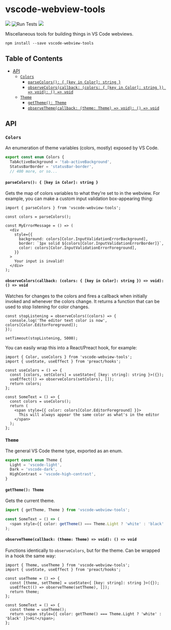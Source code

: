 # vscode-webview-tools

[![](https://badgen.net/bundlephobia/minzip/vscode-webview-tools)](https://bundlephobia.com/result?p=vscode-webview-tools) ![Run Tests](https://github.com/connor4312/vscode-webview-tools/workflows/Run%20Tests/badge.svg) ![](https://img.shields.io/badge/dependencies-none-green)

Miscellaneous tools for building things in VS Code webviews.

```
npm install --save vscode-webview-tools
```

## Table of Contents

- [API](#api)
  - [`Colors`](#colors)
    - [`parseColors(): { [key in Color]: string }`](#parsecolors--key-in-color-string-)
    - [`observeColors(callback: (colors: { [key in Color]: string }) => void): () => void`](#observecolorscallback-colors--key-in-color-string---void---void)
  - [`Theme`](#theme)
    - [`getTheme(): Theme`](#gettheme-theme)
    - [`observeTheme(callback: (theme: Theme) => void): () => void`](#observethemecallback-theme-theme--void---void)

## API

### `Colors`

An enumeration of theme variables (colors, mostly) exposed by VS Code.

```ts
export const enum Colors {
  TabActiveBackground = 'tab-activeBackground',
  StatusBarBorder = 'statusBar-border',
  // 400 more, or so...
```

#### `parseColors(): { [key in Color]: string }`

Gets the map of colors variables to what they're set to in the webview. For example, you can make a custom input validation box-appearing thing:

```tsx
import { parseColors } from 'vscode-webview-tools';

const colors = parseColors();

const MyErrorMessage = () => (
  <div
    style={{
      background: colors[Color.InputValidationErrorBackground],
      border: `1px solid ${colors[Color.InputValidationErrorBorder]}`,
      color: colors[Color.InputValidationErrorForeground],
    }}
  >
    Your input is invalid!
  </div>
);
```

#### `observeColors(callback: (colors: { [key in Color]: string }) => void): () => void`

Watches for changes to the colors and fires a callback when initially invoked and whenever the colors change. It returns a function that can be used to stop listening for color changes.

```tsx
const stopListening = observeColors((colors) => {
  console.log('The editor text color is now', colors[Color.EditorForeground]);
});

setTimeout(stopListening, 5000);
```

You can easily wrap this into a React/Preact hook, for example:

```tsx
import { Color, useColors } from 'vscode-webview-tools';
import { useState, useEffect } from 'preact/hooks';

const useColors = () => {
  const [colors, setColors] = useState<{ [key: string]: string }>({});
  useEffect(() => observeColors(setColors), []);
  return colors;
};

const SomeText = () => {
  const colors = useColors();
  return (
    <span style={{ color: colors[Color.EditorForeground] }}>
      This will always appear the same color as what's in the editor
    </span>
  );
};
```

### `Theme`

The general VS Code theme type, exported as an enum.

```ts
export const enum Theme {
  Light = 'vscode-light',
  Dark = 'vscode-dark',
  HighContrast = 'vscode-high-contrast',
}
```

#### `getTheme(): Theme`

Gets the current theme.

```ts
import { getTheme, Theme } from 'vscode-webview-tools';

const SomeText = () => (
  <span style={{ color: getTheme() === Theme.Light ? 'white' : 'black' }}>Hi!</span>
);
```

#### `observeTheme(callback: (theme: Theme) => void): () => void`

Functions identically to `observeColors`, but for the theme. Can be wrapped in a hook the same way:

```tsx
import { Theme, useTheme } from 'vscode-webview-tools';
import { useState, useEffect } from 'preact/hooks';

const useTheme = () => {
  const [theme, setTheme] = useState<{ [key: string]: string }>({});
  useEffect(() => observeTheme(setTheme), []);
  return theme;
};

const SomeText = () => {
  const theme = useTheme();
  return <span style={{ color: getTheme() === Theme.Light ? 'white' : 'black' }}>Hi!</span>;
};
```
